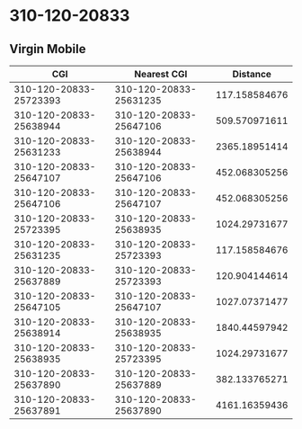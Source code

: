 # 310-120-20833
## Virgin Mobile


| CGI | Nearest CGI | Distance |
|-----|-------------|----------|
| 310-120-20833-25723393 | 310-120-20833-25631235 | 117.158584676 |
| 310-120-20833-25638944 | 310-120-20833-25647106 | 509.570971611 |
| 310-120-20833-25631233 | 310-120-20833-25638944 | 2365.18951414 |
| 310-120-20833-25647107 | 310-120-20833-25647106 | 452.068305256 |
| 310-120-20833-25647106 | 310-120-20833-25647107 | 452.068305256 |
| 310-120-20833-25723395 | 310-120-20833-25638935 | 1024.29731677 |
| 310-120-20833-25631235 | 310-120-20833-25723393 | 117.158584676 |
| 310-120-20833-25637889 | 310-120-20833-25723393 | 120.904144614 |
| 310-120-20833-25647105 | 310-120-20833-25647107 | 1027.07371477 |
| 310-120-20833-25638914 | 310-120-20833-25638935 | 1840.44597942 |
| 310-120-20833-25638935 | 310-120-20833-25723395 | 1024.29731677 |
| 310-120-20833-25637890 | 310-120-20833-25637889 | 382.133765271 |
| 310-120-20833-25637891 | 310-120-20833-25637890 | 4161.16359436 |
